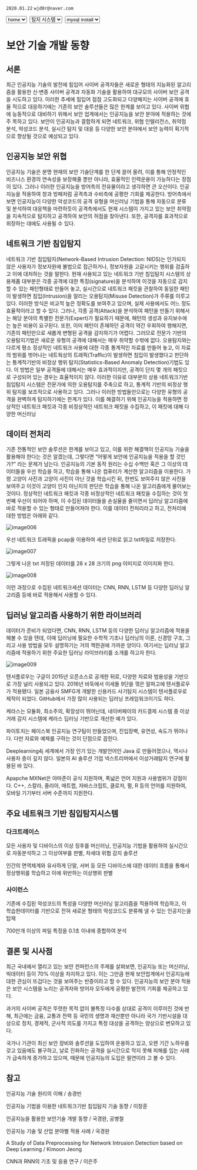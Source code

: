 `2020.01.22`
`wjd0r@naver.com`

<select onchange="location.href=this.value">
 <option>home</option>
 <option value="https://wjd0r.github.io/">home</option>
</select>&nbsp;
<select onchange="location.href=this.value">
 <option>탐지 시스템</option>
 <option value="https://wjd0r.github.io/detecting/">탐지 시스템</option>
 <option>추가 예정</option>
</select>&nbsp;
<select onchange="location.href=this.value">
 <option value="">mysql install</option>
</select>

# 보안 기술 개발 동향


## 서론

최근 인공지능 기술의 발전에 힘입어 사이버 공격자들은 새로운 형태의 지능화된 알고리즘을 활용한 신·변종 사이버 공격과 자동화 기술을 활용하여 대규모의 사이버 보안 공격을 시도하고 있다. 이러한 추세에 힘입어 점점 고도화되고 다양해지는 사이버 공격에 효율 적으로 대응하기에는 기존의 보안 솔루션들은 많은 한계를 보이고 있다. 사이버 위협에 능동적으로 대비하기 위해서 보안 업계에서는 인공지능을 보안 분야에 적용하는 것에 주 목하고 있다. 보안이 인공지능과 결합하게 되면 네트워크, 위협 인텔리전스, 취약점 분석, 악성코드 분석, 실시간 탐지 및 대응 등 다양한 보안 분야에서 보안 능력이 획기적으로 향상될 것으로 예상되고 있다.

## 인공지능 보안 위협

인공지능 기술은 분명 현재의 보안 기술단계를 한 단계 끌어 올려, 이를 통해 안정적인 비즈니스 환경의 연속성을 보장해줄 뿐만 아니라, 효율적인 인력운용이 가능하다는 장점이 있다.
그러나 이러한 인공지능을 방어측의 전유물이라고 생각하면 큰 오산이다. 인공지능을 적용하여 창과 방패처럼 공격측과 수비측에 공평한 기회를 제공한다. 방어측에서 보면 인공지능이 다양한 악성코드의 공격 유형을 머신러닝 기법을 통해 자동으로 분류 및 분석하여 대응책을 마련하듯이 공격측에서도 현재 시스템이 가지고 있는 보안 취약점을 지속적으로 탐지하고 공격하여 보안의 허점을 찾아낸다. 또한, 공격자를 효과적으로 위장하는 데에도 사용될 수 있다.

## 네트워크 기반 침입탐지

네트워크 기반 침입탐지(Network-Based Intrusion Detection: NIDS)는 인가되지 않은 사용자가 정보자원에 불법으로 접근하거나, 정보자원을 고갈시키는 행위를 검출하고 이에 대처하는 것을 말한다.
현재 사용되고 있는 네트워크 기반 침입탐지 시스템의 상용제품 대부분은 각종 공격에 대한 특징(signature)을 분석하여 이것을 자동으로 감지할 수 있는 패턴형태로 만들어 놓고, 실시간으로 네트워크 패킷을 관찰하여 동일한 패턴이 발생하면 침입(Intrusion)을 알리는 오용탐지(Misuse Detection)가 주류를 이루고 있다. 이러한 방식은 비교적 높은 정확도를 보여주고 있으며, 실제 사용에서도 어느 정도 효율적이라고 할 수 있다. 그러나, 각종 공격(Attack)을 분석하여 패턴을 만들기 위해서는 해당 분야의 특별한 전문가(Expert)가 필요하기 때문에, 패턴의 생성과 유지보수에는 높은 비용이 요구된다. 또한, 이미 패턴이 존재하던 공격이 약간 우회하여 행해지면, 기존의 패턴만으로 새롭게 변형된 공격을 감지하기가 어렵다. 그러므로 전문가 기반의 오용탐지기법은 새로운 유형의 공격에 대해서는 매우 취약할 수밖에 없다.
오용탐지와는 다르게 평소 정상적인 네트워크 사용에 대한 각종 통계적인 자료를 만들어 놓고, 이 자료의 범위를 벗어나는 네트웍상의 트래픽(Traffic)이 발생하면 침입이 발생했다고 판단하는 통계적기반의 비정상 행위 탐지(Statistics-Based Anomaly Detection)기법도 있다. 이 방법은 일부 공격들에 대해서는 매우 효과적이지만, 공격이 단지 몇 개의 패킷으로 구성되어 있는 경우는 효율적이지 않다.
이러한 이유로 대부분의 상용 네트워크기반 침입탐지 시스템은 전문가에 의한 오용탐지를 주축으로 하고, 통계적 기반의 비정상 행위 탐지를 보조적으로 사용하고 있다. 그러나 이러한 방법들만으로는 다양한 유형의 공격을 완벽하게 탐지하기에는 한계가 있다.
이를 해결하기 위해 인공지능을 적용하면 정상적인 네트워크 패킷과 각종 비정상적인 네트워크 패킷을 수집하고, 이 패킷에 대해 다양한 머신러닝

##	데이터 전처리

기존 전통적인 보안 솔루션은 한계를 보이고 있고, 이를 위한 해결책이 인공지능 기술을 활용해야 한다는 것은 알겠는데, 그렇다면 “어떻게 보안에 인공지능을 적용을 할 것인가?” 라는 문제가 남는다.
인공지능의 기본 동작 원리는 수십 수백만 혹은 그 이상의 데이터들을 우선 학습을 하고, 학습을 통해 나온 컴퓨터가 계산한 알고리즘을 이용한다. 가령 고양이 사진과 고양이 사진이 아닌 것을 학습시킨 뒤, 한번도 보여주지 않은 사진을 보여주고 이것이 고양이 인지 아닌지의 판단은 학습을 통해 나온 알고리즘에게 물어보는 것이다.
정상적인 네트워크 패킷과 각종 비정상적인 네트워크 패킷을 수집하는 것이 첫번째 우선이 되어야 하며, 이 수집된 데이터들을 손실율을 줄이면서 딥러닝 알고리즘에 바로 적용할 수 있는 형태로 만들어져야 한다. 이를 데이터 전처리라고 하고, 전처리에 대한 방법은 아래와 같다.

![image006](./files/image006.png)

우선 네트워크 트래픽을 pcap을 이용하여 세션 단위로 읽고 txt파일로 저장한다.

![image007](./files/image007.png)

그렇게 나온 txt 저장된 데이터를 28 x 28 크기의 png 이미지로 이미지화 한다.

![image008](./files/image008.png)

이런 과정으로 수집된 네트워크세션 데이터는 CNN, RNN, LSTM 등 다양한 딥러닝 알고리즘 등에 바로 적용해서 사용할 수 있다.

## 딥러닝 알고리즘 사용하기 위한 라이브러리

데이터가 준비가 되었다면, CNN, RNN, LSTM 등의 다양한 딥러닝 알고리즘에 적용을 해볼 수 있을 텐데, 이때 딥러닝에 필요한 수학적 기초나 딥러닝의 이론, 신경망 구조, 그리고 사용 방법을 모두 설명하기는 거의 책한권에 가까운 양이다.
여기서는 딥러닝 알고리즘에 적용하기 위한 주요한 딥러닝 라이브러리를 소개를 하고자 한다.

![image009](./files/image009.png)

텐서플로우는 구글이 2015년 오픈소스로 공개한 뒤로, 다양한 자료와 범용성을 기반으로 가장 널리 사용되고 있다. 2016년 바둑에서 이세돌 9단을 꺾은 알파고에 텐서플로우가 적용됐다.
일본 금융사 SMFG개 개발한 신용카드 사기탐지 시스템이 텐서플로우로 제작이 되었다. GitHub에서 가장 많이 사용되는 딥러닝 프레임워크이기도 하다.

케라스는 모듈화, 최소주의, 확장성이 뛰어난데, 네이버페이의 카드결제 시스템 중 이상거래 감지 시스템에 케라스 딥러닝 기반으로 개선한 예가 있다.

파이토치는 페이스북 인공지능 연구팀이 만들었으며, 진입장벽, 유연성, 속도가 뛰어나다. 다만 자료와 예제를 구하는 것이 단점으로 꼽힌다.

Deeplearning4j 세계에서 가장 인기 있는 개발언어인 Java 로 만들어졌으나, 역시나 사용자 층이 깊지 않다. 일본의 AI 솔루션 기업 넥스트리머에서 이상거래탐지 연구에 활용된 바 있다.

Apapche MXNet은 아마존이 공식 지원하며, 폭넓은 언어 지원과 사용범위가 강점이다. C++, 스칼라, 줄리아, 매트랩, 자바스크립트, 클로저, 펄, R 등의 언어를 지원하여, 모바일 기기부터 서버 수준까지 지원한다. 

## 주요 네트워크 기반 침입탐지시스템

### 다크트레이스

모든 사용자 및 디바이스의 이상 징후를 머신러닝, 인공지능 기법을 활용하여 실시간으로 자동분석하고 그 이상여부를 판별, 차세대 위협 감지 솔루션

인간의 면역체계와 유사하게 단말, 서버 등 모든 디바이스에 대한 데이터 흐름을 통해서 정상행위를 학습하고 이에 위반하는 이상행위 판별

### 사이런스

기존에 수집된 악성코드의 특성을 다양한 머신러닝 알고리즘을 적용하여 학습하고, 이 학습한데이터를 기반으로 전혀 새로운 형태의 악성코드도 분류해 낼 수 있는 인공지는을 탑재

700만개 이상의 파일 특징을 0.1초 이내에 종합하여 분석

## 결론 및 시사점

최근 국내에서 열리고 있는 보안 컨퍼런스의 주제를 살펴보면, 인공지능 또는 머신러닝, 빅데이터 등이 70% 이상을 차지하고 있다. 이는 그만큼 현재 보안업계에서 인공지능에 대한 관심이 뜨겁다는 것을 보여주는 반증이라고 할 수 있다. 인공지능의 보안 분야 적용은 보안 시스템을 노리는 공격자와 방어자 모두에게 공평한 발전의 기회를 제공하고 있다.

과거의 사이버 공격은 뚜렷한 목적 없이 불특정 다수를 상대로 공격이 이루어진 것에 반해, 최근에는 금융, 교통과 전력 등 국민의 생명과 재산뿐만 아니라 국가 기반시설을 대상으로 정치, 경제적, 군사적 의도를 가지고 특정 대상을 공격하는 양상으로 변모하고 있다.

국가나 기관이 최신 보안 장비와 솔루션을 도입하여 운용하고 있고, 오랜 기간 노하우를 갖고 있음에도 불구하고, 날로 진화하는 공격을 실시간으로 막지 못해 피해를 입는 사례가 급속하게 증가하고 있으며, 때문에 인공지능의 도입은 필연이라 고 볼 수 있다.

## 참고

인공지능 기술 원리의 이해 / 송경빈

인공지능 기법을 이용한 네트워크기반 침입탐지 기술 동향 / 이창훈

인공지능을 활용한 보안기술 개발 동향 / 국경완, 공병철

인공지능 기술 및 산업 분야별 적용 사례 / 국경완

A Study of Data Preprocessing for Network Intrusion Detection based on Deep Learning / Kimoon Jeong

CNN과 RNN의 기초 및 응용 연구 / 이은주